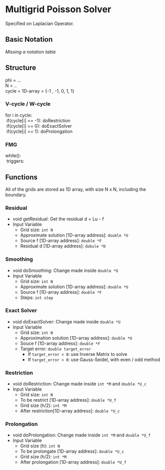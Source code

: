 # Multigrid Poisson Solver
Specified on Laplacian Operator.

## Basic Notation
_Missing a notation table_

## Structure
phi = ... </br>
N = ..</br>
cycle = 1D-array = {-1 , -1, 0, 1, 1}</br>

### V-cycle / W-cycle
for i in cycle:</br>
&nbsp;if(cycle[i] == -1): doRestriction</br>
&nbsp;if(cycle[i] ==  0): doExactSolver</br>
&nbsp;if(cycle[i] ==  1): doProlongation</br>

### FMG
while():</br>
&nbsp;triggers:</br>

## Functions
All of the grids are stored as 1D array, with size N x N, including the boundary.

### Residual
* void getResidual: Get the residual d = Lu - f
* Input Variable
  * Grid size: `int N`
  * Approximate solution [1D-array address]: `double *U`
  * Source f [1D-array address]: `double *F`
  * Residual d [1D-array address]: `dobule *D`

### Smoothing
* void doSmoothing: Change made inside `double *U`
* Input Variable
  * Grid size: `int N`
  * Approximate solution [1D-array address]: `double *U`
  * Source f [1D-array address]: `double *F`
  * Steps: `int step`

### Exact Solver
* void doExactSolver: Change made inside `double *U`
* Input Variable
  * Grid size: `int N`
  * Approximation solution [1D-array address]: `double *U`
  * Souce f [1D-array address]: `double *F`
  * Target error: `double target_error`
    * If `target_error < 0`: use Inverse Matrix to solve
    * If `target_error > 0`: use Gauss-Seidel, with even / odd method

### Restriction
* void doRestriction: Change made inside `int *M` and `double *U_c`
* Input Variable
  * Grid size: `int N`
  * To be restrict [1D-array address]: `double *U_f`
  * Grid size (h/2): `int *M`
  * After restriction[1D-array address]: `double *U_c`

### Prolongation
* void doProlongation: Change made inside `int *M` and `double *U_f`
* Input Variable
  * Grid size (h): `int N`
  * To be prolongate [1D-array address]: `double *U_c`
  * Grid size (h/2): `int *M`
  * After prolongation [1D-array address]: `double *U_f`
